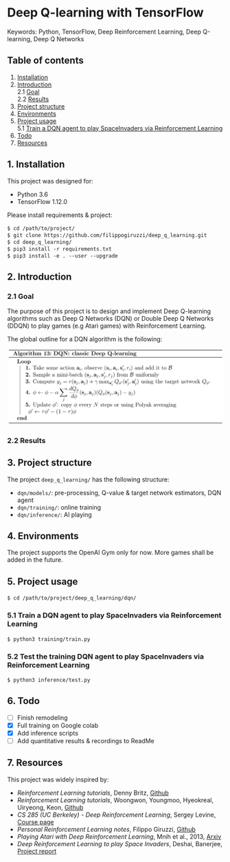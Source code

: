 # Deep Q-learning with TensorFlow

Keywords: Python, TensorFlow, Deep Reinforcement Learning, 
Deep Q-learning, Deep Q Networks

## Table of contents

1. [ Installation ](#1-installation)
2. [ Introduction ](#2-introduction)  
    2.1 [ Goal ](#21-goal)  
    2.2 [ Results ](#22-results)  
3. [ Project structure ](#3-project-structure)
4. [ Environments ](#4-environments)
5. [ Project usage ](#5-project-usage)  
    5.1 [ Train a DQN agent to play SpaceInvaders 
    via Reinforcement Learning ](#51-train-a-dqn-agent-to-play-spaceinvaders-via-reinforcement-learning)
6. [ Todo ](#6-todo)
7. [ Resources ](#7-resources)

## 1. Installation

This project was designed for:
* Python 3.6
* TensorFlow 1.12.0

Please install requirements & project:
```
$ cd /path/to/project/
$ git clone https://github.com/filippogiruzzi/deep_q_learning.git
$ cd deep_q_learning/
$ pip3 install -r requirements.txt
$ pip3 install -e . --user --upgrade
```

## 2. Introduction

### 2.1 Goal

The purpose of this project is to design and implement 
Deep Q-learning algorithms such as Deep Q Networks (DQN) or 
Double Deep Q Networks (DDQN) to play games (e.g Atari games) 
with Reinforcement Learning.

The global outline for a DQN algorithm is the following:

![alt text](pics/dqn.png " DQN algorithm ")

### 2.2 Results

## 3. Project structure

The project `deep_q_learning/` has the following structure:
* `dqn/models/`: pre-processing, Q-value & target 
network estimators, DQN agent
* `dqn/training/`: online training
* `dqn/inference/`: AI playing

## 4. Environments

The project supports the OpenAI Gym only for now. More games 
shall be added in the future.

## 5. Project usage

```
$ cd /path/to/project/deep_q_learning/dqn/
```

### 5.1 Train a DQN agent to play SpaceInvaders via Reinforcement Learning

```
$ python3 training/train.py
```

### 5.2 Test the training DQN agent to play SpaceInvaders via Reinforcement Learning

```
$ python3 inference/test.py
```

## 6. Todo

- [ ] Finish remodeling
- [x] Full training on Google colab
- [x] Add inference scripts
- [ ] Add quantitative results & recordings to ReadMe

## 7. Resources

This project was widely inspired by:

* _Reinforcement Learning tutorials_, 
Denny Britz, 
[ Github ](https://github.com/dennybritz/reinforcement-learning)
* _Reinforcement Learning tutorials_, 
Woongwon, Youngmoo, Hyeokreal, Uiryeong, Keon, 
[ Github ](https://github.com/rlcode/reinforcement-learning)
* _CS 285 (UC Berkeley) - Deep Reinforcement Learning_, 
Sergey Levine,
[ Course page ](http://rail.eecs.berkeley.edu/deeprlcourse/)
* _Personal Reinforcement Learning notes_,
Filippo Giruzzi,
[ Github ](https://github.com/filippogiruzzi/reinforcement_learning_resources)
* _Playing Atari with Deep Reinforcement Learning_, 
Mnih et al., 2013,
[ Arxiv ](https://arxiv.org/abs/1312.5602)
* _Deep Reinforcement Learning to play Space Invaders_, 
Deshai, Banerjee,
[ Project report ](https://nihit.github.io/resources/spaceinvaders.pdf) 